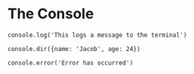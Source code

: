 # The Console

`console.log('This logs a message to the terminal')`

`console.dir({name: 'Jacob', age: 24})`

`console.error('Error has occurred')`